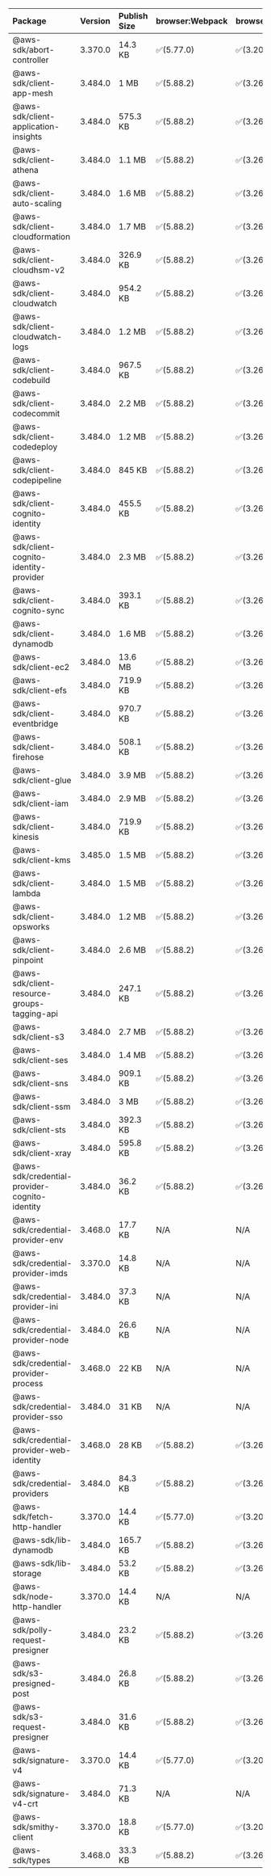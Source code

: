 | Package | Version | Publish Size | browser:Webpack | browser:Rollup | browser:EsBuild |
| :------ | :------ | :----------- | :------ | :----- | :------- |
|@aws-sdk/abort-controller|3.370.0|14.3 KB|✅(5.77.0)|✅(3.20.2)|✅(0.17.15)|
|@aws-sdk/client-app-mesh|3.484.0|1 MB|✅(5.88.2)|✅(3.26.3)|✅(0.18.15)|
|@aws-sdk/client-application-insights|3.484.0|575.3 KB|✅(5.88.2)|✅(3.26.3)|✅(0.18.15)|
|@aws-sdk/client-athena|3.484.0|1.1 MB|✅(5.88.2)|✅(3.26.3)|✅(0.18.15)|
|@aws-sdk/client-auto-scaling|3.484.0|1.6 MB|✅(5.88.2)|✅(3.26.3)|✅(0.18.15)|
|@aws-sdk/client-cloudformation|3.484.0|1.7 MB|✅(5.88.2)|✅(3.26.3)|✅(0.18.15)|
|@aws-sdk/client-cloudhsm-v2|3.484.0|326.9 KB|✅(5.88.2)|✅(3.26.3)|✅(0.18.15)|
|@aws-sdk/client-cloudwatch|3.484.0|954.2 KB|✅(5.88.2)|✅(3.26.3)|✅(0.18.15)|
|@aws-sdk/client-cloudwatch-logs|3.484.0|1.2 MB|✅(5.88.2)|✅(3.26.3)|✅(0.18.15)|
|@aws-sdk/client-codebuild|3.484.0|967.5 KB|✅(5.88.2)|✅(3.26.3)|✅(0.18.15)|
|@aws-sdk/client-codecommit|3.484.0|2.2 MB|✅(5.88.2)|✅(3.26.3)|✅(0.18.15)|
|@aws-sdk/client-codedeploy|3.484.0|1.2 MB|✅(5.88.2)|✅(3.26.3)|✅(0.18.15)|
|@aws-sdk/client-codepipeline|3.484.0|845 KB|✅(5.88.2)|✅(3.26.3)|✅(0.18.15)|
|@aws-sdk/client-cognito-identity|3.484.0|455.5 KB|✅(5.88.2)|✅(3.26.3)|✅(0.18.15)|
|@aws-sdk/client-cognito-identity-provider|3.484.0|2.3 MB|✅(5.88.2)|✅(3.26.3)|✅(0.18.15)|
|@aws-sdk/client-cognito-sync|3.484.0|393.1 KB|✅(5.88.2)|✅(3.26.3)|✅(0.18.15)|
|@aws-sdk/client-dynamodb|3.484.0|1.6 MB|✅(5.88.2)|✅(3.26.3)|✅(0.18.15)|
|@aws-sdk/client-ec2|3.484.0|13.6 MB|✅(5.88.2)|✅(3.26.3)|✅(0.18.15)|
|@aws-sdk/client-efs|3.484.0|719.9 KB|✅(5.88.2)|✅(3.26.3)|✅(0.18.15)|
|@aws-sdk/client-eventbridge|3.484.0|970.7 KB|✅(5.88.2)|✅(3.26.3)|✅(0.18.15)|
|@aws-sdk/client-firehose|3.484.0|508.1 KB|✅(5.88.2)|✅(3.26.3)|✅(0.18.15)|
|@aws-sdk/client-glue|3.484.0|3.9 MB|✅(5.88.2)|✅(3.26.3)|✅(0.18.15)|
|@aws-sdk/client-iam|3.484.0|2.9 MB|✅(5.88.2)|✅(3.26.3)|✅(0.18.15)|
|@aws-sdk/client-kinesis|3.484.0|719.9 KB|✅(5.88.2)|✅(3.26.3)|✅(0.18.15)|
|@aws-sdk/client-kms|3.485.0|1.5 MB|✅(5.88.2)|✅(3.26.3)|✅(0.18.15)|
|@aws-sdk/client-lambda|3.484.0|1.5 MB|✅(5.88.2)|✅(3.26.3)|✅(0.18.15)|
|@aws-sdk/client-opsworks|3.484.0|1.2 MB|✅(5.88.2)|✅(3.26.3)|✅(0.18.15)|
|@aws-sdk/client-pinpoint|3.484.0|2.6 MB|✅(5.88.2)|✅(3.26.3)|✅(0.18.15)|
|@aws-sdk/client-resource-groups-tagging-api|3.484.0|247.1 KB|✅(5.88.2)|✅(3.26.3)|✅(0.18.15)|
|@aws-sdk/client-s3|3.484.0|2.7 MB|✅(5.88.2)|✅(3.26.3)|✅(0.18.15)|
|@aws-sdk/client-ses|3.484.0|1.4 MB|✅(5.88.2)|✅(3.26.3)|✅(0.18.15)|
|@aws-sdk/client-sns|3.484.0|909.1 KB|✅(5.88.2)|✅(3.26.3)|✅(0.18.15)|
|@aws-sdk/client-ssm|3.484.0|3 MB|✅(5.88.2)|✅(3.26.3)|✅(0.18.15)|
|@aws-sdk/client-sts|3.484.0|392.3 KB|✅(5.88.2)|✅(3.26.3)|✅(0.18.15)|
|@aws-sdk/client-xray|3.484.0|595.8 KB|✅(5.88.2)|✅(3.26.3)|✅(0.18.15)|
|@aws-sdk/credential-provider-cognito-identity|3.484.0|36.2 KB|✅(5.88.2)|✅(3.26.3)|✅(0.18.15)|
|@aws-sdk/credential-provider-env|3.468.0|17.7 KB|N/A|N/A|N/A|
|@aws-sdk/credential-provider-imds|3.370.0|14.8 KB|N/A|N/A|N/A|
|@aws-sdk/credential-provider-ini|3.484.0|37.3 KB|N/A|N/A|N/A|
|@aws-sdk/credential-provider-node|3.484.0|26.6 KB|N/A|N/A|N/A|
|@aws-sdk/credential-provider-process|3.468.0|22 KB|N/A|N/A|N/A|
|@aws-sdk/credential-provider-sso|3.484.0|31 KB|N/A|N/A|N/A|
|@aws-sdk/credential-provider-web-identity|3.468.0|28 KB|✅(5.88.2)|✅(3.26.3)|✅(0.18.15)|
|@aws-sdk/credential-providers|3.484.0|84.3 KB|✅(5.88.2)|✅(3.26.3)|✅(0.18.15)|
|@aws-sdk/fetch-http-handler|3.370.0|14.4 KB|✅(5.77.0)|✅(3.20.2)|✅(0.17.15)|
|@aws-sdk/lib-dynamodb|3.484.0|165.7 KB|✅(5.88.2)|✅(3.26.3)|✅(0.18.15)|
|@aws-sdk/lib-storage|3.484.0|53.2 KB|✅(5.88.2)|✅(3.26.3)|✅(0.18.15)|
|@aws-sdk/node-http-handler|3.370.0|14.4 KB|N/A|N/A|N/A|
|@aws-sdk/polly-request-presigner|3.484.0|23.2 KB|✅(5.88.2)|✅(3.26.3)|✅(0.18.15)|
|@aws-sdk/s3-presigned-post|3.484.0|26.8 KB|✅(5.88.2)|✅(3.26.3)|✅(0.18.15)|
|@aws-sdk/s3-request-presigner|3.484.0|31.6 KB|✅(5.88.2)|✅(3.26.3)|✅(0.18.15)|
|@aws-sdk/signature-v4|3.370.0|14.4 KB|✅(5.77.0)|✅(3.20.2)|✅(0.17.15)|
|@aws-sdk/signature-v4-crt|3.484.0|71.3 KB|N/A|N/A|N/A|
|@aws-sdk/smithy-client|3.370.0|18.8 KB|✅(5.77.0)|✅(3.20.2)|✅(0.17.15)|
|@aws-sdk/types|3.468.0|33.3 KB|✅(5.88.2)|✅(3.26.3)|✅(0.18.15)|
